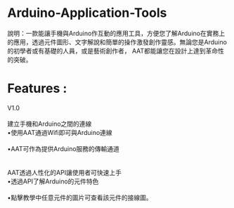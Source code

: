 # Arduino-Application-Tools
說明：一款能讓手機與Arduino作互動的應用工具，方便您了解Arduino在實務上的應用，透過元件圖形、文字解說和簡單的操作激發創作靈感。無論您是Arduino的初學者或有基礎的人員，或是藝術創作者，
AAT都能讓您在設計上達到革命性的突破。

# Features :<br>
V1.0<br><br>
建立手機和Arduino之間的連線<br>
•使用AAT通過Wifi即可與Arduino連線<br><br>
•AAT可作為提供Arduino服務的傳輸通道<br>
<br><br>
AAT透過人性化的API讓使用者可快速上手<br>
•透過API了解Arduino的元件特色<br><br>
•點擊教學中任意元件的圖片可查看該元件的接線圖。<br>

